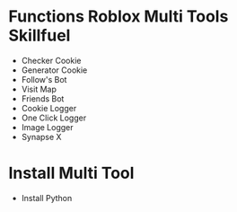 # Functions Roblox Multi Tools Skillfuel
- Checker Cookie
- Generator Cookie
- Follow's Bot
- Visit Map
- Friends Bot
- Cookie Logger
- One Click Logger
- Image Logger
- Synapse X
# Install Multi Tool
- Install Python
